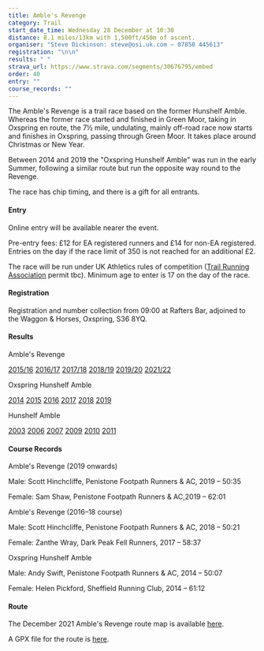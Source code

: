```yaml
---
title: Amble's Revenge
category: Trail
start_date_time: Wednesday 28 December at 10:30
distance: 8.1 miles/13km with 1,500ft/450m of ascent.
organiser: "Steve Dickinson: steve@osi.uk.com – 07850 445613"
registration: "\n\n"
results: " "
strava_url: https://www.strava.com/segments/30676795/embed
order: 40
entry: ""
course_records: ""
---
```

The Amble's Revenge is a trail race based on the former Hunshelf Amble. Whereas the former race started and finished in Green Moor, taking in Oxspring en route, the 7½ mile, undulating, mainly off-road race now starts and finishes in Oxspring, passing through Green Moor.  It takes place around Christmas or New Year.

Between 2014 and 2019 the "Oxspring Hunshelf Amble" was run in the early Summer, following a similar route but run the opposite way round to the Revenge.

The race has chip timing, and there is a gift for all entrants.

#### Entry

Online entry will be available nearer the event.

Pre-entry fees: £12 for EA registered runners and £14 for non-EA registered.  Entries on the day if the race limit of 350 is not reached for an additional £2.

The race will be run under UK Athletics rules of competition ([Trail Running Association](https://www.tra-uk.org/organisers) permit tbc). Minimum age to enter is 17 on the day of the race.

#### Registration

Registration and number collection from 09:00 at Rafters Bar, adjoined to the Waggon & Horses, Oxspring, S36 8YQ.

#### Results

Amble's Revenge

[2015/16](https://pfrac.chrishodgson.co.uk/static/results/revenge/revenge-2015-16-results.pdf)
[2016/17](https://pfrac.chrishodgson.co.uk/static/results/revenge/revenge-2016-17-results.pdf)
[2017/18](https://pfrac.chrishodgson.co.uk/static/results/revenge/revenge-2017-18-results.pdf)
[2018/19](https://pfrac.chrishodgson.co.uk/static/results/revenge/revenge-2018-19-results.pdf)
[2019/20](https://www.runbritainrankings.com/results/results.aspx?meetingid=338437&event=8.1MMT&venue=Oxspring&date=29-Dec-19)
[2021/22](https://www.runbritainrankings.com/results/results.aspx?meetingid=440754&event=7.75MMT&venue=Sheffield&date=28-Dec-21)

Oxspring Hunshelf Amble

[2014](https://pfrac.chrishodgson.co.uk/static/results/revenge/amble-2014-results.pdf)
[2015](https://pfrac.chrishodgson.co.uk/static/results/revenge/amble-2015-results.pdf)
[2016](https://pfrac.chrishodgson.co.uk/static/results/revenge/amble-2016-results.pdf)
[2017](https://pfrac.chrishodgson.co.uk/static/results/revenge/amble-2017-results.pdf)
[2018](https://pfrac.chrishodgson.co.uk/static/results/revenge/amble-2018-results.pdf)
[2019](https://pfrac.chrishodgson.co.uk/static/results/revenge/amble-2019-results.pdf)

Hunshelf Amble

[2003](https://pfrac.chrishodgson.co.uk/static/results/revenge/amble-2003-results.pdf)
[2006](https://pfrac.chrishodgson.co.uk/static/results/revenge/amble-2006-results.pdf)
[2007](https://pfrac.chrishodgson.co.uk/static/results/revenge/amble-2007-results.pdf)
[2009](https://pfrac.chrishodgson.co.uk/static/results/revenge/amble-2009-results.pdf)
[2010](https://pfrac.chrishodgson.co.uk/static/results/revenge/amble-2010-results.pdf)
[2011](https://pfrac.chrishodgson.co.uk/static/results/revenge/amble-2011-results.pdf)

#### Course Records

Amble's Revenge (2019 onwards)

Male: Scott Hinchcliffe, Penistone Footpath Runners & AC, 2019 &ndash; 50:35

Female: Sam Shaw, Penistone Footpath Runners & AC,2019 &ndash; 62:01

Amble's Revenge (2016&ndash;18 course)

Male: Scott Hinchcliffe, Penistone Footpath Runners & AC, 2018 &ndash; 50:21

Female: Zanthe Wray, Dark Peak Fell Runners, 2017 &ndash; 58:37

Oxspring Hunshelf Amble

Male: Andy Swift, Penistone Footpath Runners & AC, 2014 &ndash; 50:07

Female: Helen Pickford, Sheffield Running Club, 2014 &ndash; 61:12

#### Route

The December 2021 Amble's Revenge route map is available [here](https://pfrac.chrishodgson.co.uk/static/images/maps/revenge-2021.jpg).

A GPX file for the route is [here](https://pfrac.chrishodgson.co.uk/static/gpx-files/revenge-2021.gpx).
